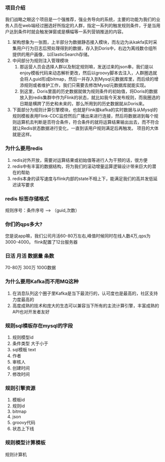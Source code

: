 ### 项目介绍
我们战略之眼这个项目是一个强推荐，强业务导向的系统，主要的功能为我们的业务人员在web端经过圈选好所指定的人群，指定一系列的触发规则条件，于是当用户达到条件时就会触发弹窗或是横幅等一系列营销推送的内容。
1. 架构想象为一张图，上半部分为数据静态接入模块，而左边为从kakfa实时采集用户行为日志后预处理得到的数据，存入到Doris中，右边为离线数仓组所提供的用户画像，以ElasticSearch存储。
2. 中间部分为规则注入管理模块
   1. 那运营人员会选择人群以及制定规则嘛，发送过来的json串，我们是以enjoy模板代码来动态解析更改，然后以groovy脚本去注入，人群圈选就会将人guid形成bitmap，然后一并存入到Mysql元数据库里，而后续的增添规则或者维护工作，我们只需要去修改Mysql元数据库就能实现。
   2. 到这里，Doris里面的历史数据就做为规则条件的初始值，将Doris的数据放入到redis集群中作为Flink的状态，就比如我今天发布规则，而我圈选的日期是横跨了历史和未来的，那么所用到的历史数据就从Doris来。
3. 下面部分为规则计算引擎模块，也就是Flink接kafka的实时数据与从Mysql的规则模板表用Flink-CDC监控然后广播出来进行连接，然后将数据进到每个规则运算机去判断是否符合条件，符合条件的就将运算结果输出出去，而不符合就让Redis状态数据进行变化，一直到该用户规则满足后再触发。
项目的大体就是这样。



### 为什么要用redis
1. redis对外开放，需要对运算结果或初始值等进行人为干预的话，很方便
2. redis中有丰富的数据结构，将为我们的滚动增量运算逻辑设计带来巨大的潜在的帮助
3. redis本身的读写速度与flink内部的state不相上下，能满足我们的高并发低延迟读写要求

### redis 标签存储格式
规则序号：条件序号 --> （guid,次数）


### 你们的qps多大?
您是说app嘛，我们公司月活60-80万左右,峰值时候同时在线人数4万,qps为3000-4000。
flink配置了12台服务器

### 日活 月活 数据量 条数 
70-80万   300万  100G数据   


### 为什么要用Kafka而不用MQ这种
1. 在消息队列这个圈子里Kafka是当下最流行的，认可度也是最高的，社区支持力度最高的
2. 高度成熟的技术和庞大的生态可以兼容当下所有的主流计算引擎，丰富成熟的API也对开发者友好


### 规则sql模板存在mysql的字段
1. 规则模型id
2. 条件类型 大于小于
3. sql模板 text
4. 作者
5. 审核人
6. 创建时间
7. 修改时间

### 规则引擎资源
1. 模板id
2. 规则id
3. bitmap
4. json
5. groovy代码
6. 状态上下线 

### 规则模型计算模板
规则计算机 